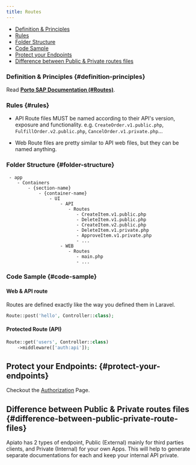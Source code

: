 ```yaml
---
title: Routes
---
```


- [Definition & Principles](#definition-principles)
- [Rules](#rules)
- [Folder Structure](#folder-structure)
- [Code Sample](#code-sample)
- [Protect your Endpoints](#protect-your-endpoints)
- [Difference between Public & Private routes files](#difference-between-public-private-route-files)

### Definition & Principles {#definition-principles}

Read [**Porto SAP Documentation (#Routes)**](https://github.com/Mahmoudz/Porto#definitions--principles).

### Rules {#rules}

- API Route files MUST be named according to their API's version, exposure and functionality. e.g. `CreateOrder.v1.public.php`, `FulfillOrder.v2.public.php`, `CancelOrder.v1.private.php`...

- Web Route files are pretty similar to API web files, but they can be named anything.

### Folder Structure {#folder-structure}

```
 - app
    - Containers
        - {section-name}
            - {container-name}
                - UI
                    - API
                       - Routes
                          - CreateItem.v1.public.php
                          - DeleteItem.v1.public.php
                          - CreateItem.v2.public.php
                          - DeleteItem.v1.private.php
                          - ApproveItem.v1.private.php
                          - ...
                    - WEB
                       - Routes
                          - main.php
                          - ...
```

### Code Sample {#code-sample}

#### Web & API route
Routes are defined exactly like the way you defined them in Laravel.

```php
Route::post('hello', Controller::class);
```

#### Protected Route (API)

```php
Route::get('users', Controller::class)
    ->middleware(['auth:api']);
```

## Protect your Endpoints: {#protect-your-endpoints}

Checkout the [Authorization](../../security/authorization.mdx) Page.

## Difference between Public & Private routes files {#difference-between-public-private-route-files}

Apiato has 2 types of endpoint, Public (External) mainly for third parties clients, and Private (Internal) for your own Apps. This will help to generate separate documentations for each and keep your internal API private.
